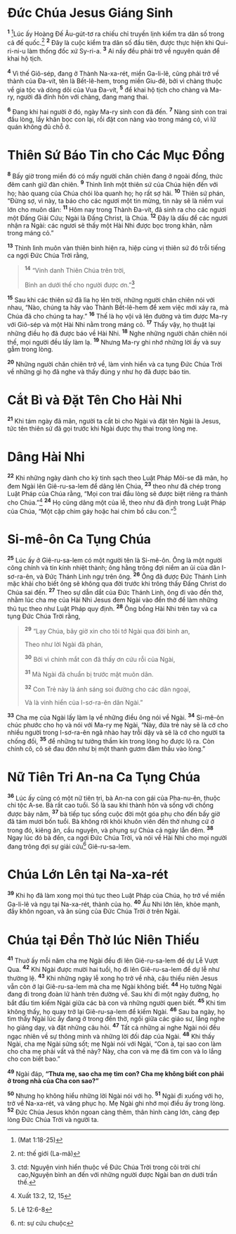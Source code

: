# Đức Chúa Jesus Giáng Sinh

<sup><b>1</b></sup> [^1@-07368d0b-15c7-453f-b48f-fc93fd18c50a]Lúc ấy Hoàng Đế Âu-gút-tơ ra chiếu chỉ truyền lịnh kiểm tra dân số trong cả đế quốc.[^1-07368d0b-15c7-453f-b48f-fc93fd18c50a] <sup><b>2</b></sup> Đây là cuộc kiểm tra dân số đầu tiên, được thực hiện khi Qui-ri-ni-u làm thống đốc xứ Sy-ri-a. <sup><b>3</b></sup> Ai nấy đều phải trở về nguyên quán để khai hộ tịch.

<sup><b>4</b></sup> Vì thế Giô-sép, đang ở Thành Na-xa-rét, miền Ga-li-lê, cũng phải trở về thành của Đa-vít, tên là Bết-lê-hem, trong miền Giu-đê, bởi vì chàng thuộc về gia tộc và dòng dõi của Vua Đa-vít, <sup><b>5</b></sup> để khai hộ tịch cho chàng và Ma-ry, người đã đính hôn với chàng, đang mang thai.

<sup><b>6</b></sup> Đang khi hai người ở đó, ngày Ma-ry sinh con đã đến. <sup><b>7</b></sup> Nàng sinh con trai đầu lòng, lấy khăn bọc con lại, rồi đặt con nàng vào trong máng cỏ, vì lữ quán không đủ chỗ ở.

# Thiên Sứ Báo Tin cho Các Mục Đồng

<sup><b>8</b></sup> Bấy giờ trong miền đó có mấy người chăn chiên đang ở ngoài đồng, thức đêm canh giữ đàn chiên. <sup><b>9</b></sup> Thình lình một thiên sứ của Chúa hiện đến với họ; hào quang của Chúa chói lòa quanh họ; họ rất sợ hãi. <sup><b>10</b></sup> Thiên sứ phán, “Đừng sợ, vì này, ta báo cho các ngươi một tin mừng, tin này sẽ là niềm vui lớn cho muôn dân: <sup><b>11</b></sup> Hôm nay trong Thành Đa-vít, đã sinh ra cho các ngươi một Đấng Giải Cứu; Ngài là Đấng Christ, là Chúa. <sup><b>12</b></sup> Đây là dấu để các ngươi nhận ra Ngài: các ngươi sẽ thấy một Hài Nhi được bọc trong khăn, nằm trong máng cỏ.”

<sup><b>13</b></sup> Thình lình muôn vàn thiên binh hiện ra, hiệp cùng vị thiên sứ đó trỗi tiếng ca ngợi Đức Chúa Trời rằng,

> <sup><b>14</b></sup> “Vinh danh Thiên Chúa trên trời,
>
> Bình an dưới thế cho người được ơn.”[^2-07368d0b-15c7-453f-b48f-fc93fd18c50a]

<sup><b>15</b></sup> Sau khi các thiên sứ đã lìa họ lên trời, những người chăn chiên nói với nhau, “Nào, chúng ta hãy vào Thành Bết-lê-hem để xem việc mới xảy ra, mà Chúa đã cho chúng ta hay.” <sup><b>16</b></sup> Thế là họ vội vã lên đường và tìm được Ma-ry với Giô-sép và một Hài Nhi nằm trong máng cỏ. <sup><b>17</b></sup> Thấy vậy, họ thuật lại những điều họ đã được báo về Hài Nhi. <sup><b>18</b></sup> Nghe những người chăn chiên nói thế, mọi người đều lấy làm lạ. <sup><b>19</b></sup> Nhưng Ma-ry ghi nhớ những lời ấy và suy gẫm trong lòng.

<sup><b>20</b></sup> Những người chăn chiên trở về, làm vinh hiển và ca tụng Đức Chúa Trời về những gì họ đã nghe và thấy đúng y như họ đã được báo tin.

# Cắt Bì và Đặt Tên Cho Hài Nhi

<sup><b>21</b></sup> Khi tám ngày đã mãn, người ta cắt bì cho Ngài và đặt tên Ngài là Jesus, tức tên thiên sứ đã gọi trước khi Ngài được thụ thai trong lòng mẹ.

# Dâng Hài Nhi

<sup><b>22</b></sup> Khi những ngày dành cho kỳ tinh sạch theo Luật Pháp Môi-se đã mãn, họ đem Ngài lên Giê-ru-sa-lem để dâng lên Chúa, <sup><b>23</b></sup> theo như đã chép trong Luật Pháp của Chúa rằng, “Mọi con trai đầu lòng sẽ được biệt riêng ra thánh cho Chúa.”[^3-07368d0b-15c7-453f-b48f-fc93fd18c50a] <sup><b>24</b></sup> Họ cũng dâng một của lễ, theo như đã định trong Luật Pháp của Chúa, “Một cặp chim gáy hoặc hai chim bồ câu con.”[^4-07368d0b-15c7-453f-b48f-fc93fd18c50a]

# Si-mê-ôn Ca Tụng Chúa

<sup><b>25</b></sup> Lúc ấy ở Giê-ru-sa-lem có một người tên là Si-mê-ôn. Ông là một người công chính và tin kính nhiệt thành; ông hằng trông đợi niềm an ủi của dân I-sơ-ra-ên, và Đức Thánh Linh ngự trên ông. <sup><b>26</b></sup> Ông đã được Đức Thánh Linh mặc khải cho biết ông sẽ không qua đời trước khi trông thấy Đấng Christ do Chúa sai đến. <sup><b>27</b></sup> Theo sự dẫn dắt của Đức Thánh Linh, ông đi vào đền thờ, nhằm lúc cha mẹ của Hài Nhi Jesus đem Ngài vào đền thờ để làm những thủ tục theo như Luật Pháp quy định. <sup><b>28</b></sup> Ông bồng Hài Nhi trên tay và ca tụng Đức Chúa Trời rằng,

> <sup><b>29</b></sup> “Lạy Chúa, bây giờ xin cho tôi tớ Ngài qua đời bình an,
>
> Theo như lời Ngài đã phán,
>
> <sup><b>30</b></sup> Bởi vì chính mắt con đã thấy ơn cứu rỗi của Ngài,
>
> <sup><b>31</b></sup> Mà Ngài đã chuẩn bị trước mặt muôn dân.
>
> <sup><b>32</b></sup> Con Trẻ này là ánh sáng soi đường cho các dân ngoại,
>
> Và là vinh hiển của I-sơ-ra-ên dân Ngài.”

<sup><b>33</b></sup> Cha mẹ của Ngài lấy làm lạ về những điều ông nói về Ngài. <sup><b>34</b></sup> Si-mê-ôn chúc phước cho họ và nói với Ma-ry mẹ Ngài, “Này, đứa trẻ này sẽ là cớ cho nhiều người trong I-sơ-ra-ên ngã nhào hay trỗi dậy và sẽ là cớ cho người ta chống đối, <sup><b>35</b></sup> để những tư tưởng thầm kín trong lòng họ được lộ ra. Còn chính cô, cô sẽ đau đớn như bị một thanh gươm đâm thấu vào lòng.”

# Nữ Tiên Tri An-na Ca Tụng Chúa

<sup><b>36</b></sup> Lúc ấy cũng có một nữ tiên tri, bà An-na con gái của Pha-nu-ên, thuộc chi tộc A-se. Bà rất cao tuổi. Số là sau khi thành hôn và sống với chồng được bảy năm, <sup><b>37</b></sup> bà tiếp tục sống cuộc đời một góa phụ cho đến bấy giờ đã tám mươi bốn tuổi. Bà không rời khỏi khuôn viên đền thờ nhưng cứ ở trong đó, kiêng ăn, cầu nguyện, và phụng sự Chúa cả ngày lẫn đêm. <sup><b>38</b></sup> Ngay lúc đó bà đến, ca ngợi Đức Chúa Trời, và nói về Hài Nhi cho mọi người đang trông đợi sự giải cứu[^5-07368d0b-15c7-453f-b48f-fc93fd18c50a] Giê-ru-sa-lem.

# Chúa Lớn Lên tại Na-xa-rét

<sup><b>39</b></sup> Khi họ đã làm xong mọi thủ tục theo Luật Pháp của Chúa, họ trở về miền Ga-li-lê và ngụ tại Na-xa-rét, thành của họ. <sup><b>40</b></sup> Ấu Nhi lớn lên, khỏe mạnh, đầy khôn ngoan, và ân sủng của Đức Chúa Trời ở trên Ngài.

# Chúa tại Đền Thờ lúc Niên Thiếu

<sup><b>41</b></sup> Thuở ấy mỗi năm cha mẹ Ngài đều đi lên Giê-ru-sa-lem để dự Lễ Vượt Qua. <sup><b>42</b></sup> Khi Ngài được mười hai tuổi, họ đi lên Giê-ru-sa-lem để dự lễ như thường lệ. <sup><b>43</b></sup> Khi những ngày lễ xong họ trở về nhà, cậu thiếu niên Jesus vẫn còn ở lại Giê-ru-sa-lem mà cha mẹ Ngài không biết. <sup><b>44</b></sup> Họ tưởng Ngài đang đi trong đoàn lữ hành trên đường về. Sau khi đi một ngày đường, họ bắt đầu tìm kiếm Ngài giữa các bà con và những người quen biết. <sup><b>45</b></sup> Khi tìm không thấy, họ quay trở lại Giê-ru-sa-lem để kiếm Ngài. <sup><b>46</b></sup> Sau ba ngày, họ tìm thấy Ngài lúc ấy đang ở trong đền thờ, ngồi giữa các giáo sư, lắng nghe họ giảng dạy, và đặt những câu hỏi. <sup><b>47</b></sup> Tất cả những ai nghe Ngài nói đều ngạc nhiên về sự thông minh và những lời đối đáp của Ngài. <sup><b>48</b></sup> Khi thấy Ngài, cha mẹ Ngài sửng sốt; mẹ Ngài nói với Ngài, “Con à, tại sao con làm cho cha mẹ phải vất vả thế này? Này, cha con và mẹ đã tìm con và lo lắng cho con biết bao.”

<sup><b>49</b></sup> Ngài đáp, **“Thưa mẹ, sao cha mẹ tìm con? Cha mẹ không biết con phải ở trong nhà của Cha con sao?”**

<sup><b>50</b></sup> Nhưng họ không hiểu những lời Ngài nói với họ. <sup><b>51</b></sup> Ngài đi xuống với họ, trở về Na-xa-rét, và vâng phục họ. Mẹ Ngài ghi nhớ mọi điều ấy trong lòng. <sup><b>52</b></sup> Đức Chúa Jesus khôn ngoan càng thêm, thân hình càng lớn, càng đẹp lòng Đức Chúa Trời và người ta.

[^1-07368d0b-15c7-453f-b48f-fc93fd18c50a]: nt: thế giới (La-mã)

[^2-07368d0b-15c7-453f-b48f-fc93fd18c50a]: ctd: Nguyện vinh hiển thuộc về Đức Chúa Trời trong cõi trời chí cao,Nguyện bình an đến với những người được Ngài ban ơn dưới trần thế.

[^3-07368d0b-15c7-453f-b48f-fc93fd18c50a]: Xuất 13:2, 12, 15

[^4-07368d0b-15c7-453f-b48f-fc93fd18c50a]: Lê 12:6-8

[^5-07368d0b-15c7-453f-b48f-fc93fd18c50a]: nt: sự cứu chuộc

[^1@-07368d0b-15c7-453f-b48f-fc93fd18c50a]: (Mat 1:18-25)
